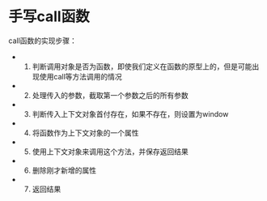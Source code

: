 # 手写call函数

call函数的实现步骤：
* 1. 判断调用对象是否为函数，即使我们定义在函数的原型上的，但是可能出现使用call等方法调用的情况
* 2. 处理传入的参数，截取第一个参数之后的所有参数
* 3. 判断传入上下文对象首付存在，如果不存在，则设置为window
* 4. 将函数作为上下文对象的一个属性
* 5. 使用上下文对象来调用这个方法，并保存返回结果
* 6. 删除刚才新增的属性
* 7. 返回结果